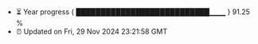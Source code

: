 - ⏳ Year progress { ███████████████████████████▁▁▁ } 91.25 %
- ⏰ Updated on Fri, 29 Nov 2024 23:21:58 GMT

